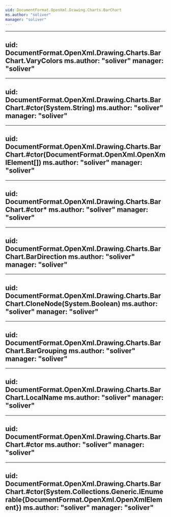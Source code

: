 ```yaml
---
uid: DocumentFormat.OpenXml.Drawing.Charts.BarChart
ms.author: "soliver"
manager: "soliver"
---
```


---
uid: DocumentFormat.OpenXml.Drawing.Charts.BarChart.VaryColors
ms.author: "soliver"
manager: "soliver"
---

---
uid: DocumentFormat.OpenXml.Drawing.Charts.BarChart.#ctor(System.String)
ms.author: "soliver"
manager: "soliver"
---

---
uid: DocumentFormat.OpenXml.Drawing.Charts.BarChart.#ctor(DocumentFormat.OpenXml.OpenXmlElement[])
ms.author: "soliver"
manager: "soliver"
---

---
uid: DocumentFormat.OpenXml.Drawing.Charts.BarChart.#ctor*
ms.author: "soliver"
manager: "soliver"
---

---
uid: DocumentFormat.OpenXml.Drawing.Charts.BarChart.BarDirection
ms.author: "soliver"
manager: "soliver"
---

---
uid: DocumentFormat.OpenXml.Drawing.Charts.BarChart.CloneNode(System.Boolean)
ms.author: "soliver"
manager: "soliver"
---

---
uid: DocumentFormat.OpenXml.Drawing.Charts.BarChart.BarGrouping
ms.author: "soliver"
manager: "soliver"
---

---
uid: DocumentFormat.OpenXml.Drawing.Charts.BarChart.LocalName
ms.author: "soliver"
manager: "soliver"
---

---
uid: DocumentFormat.OpenXml.Drawing.Charts.BarChart.#ctor
ms.author: "soliver"
manager: "soliver"
---

---
uid: DocumentFormat.OpenXml.Drawing.Charts.BarChart.#ctor(System.Collections.Generic.IEnumerable{DocumentFormat.OpenXml.OpenXmlElement})
ms.author: "soliver"
manager: "soliver"
---
